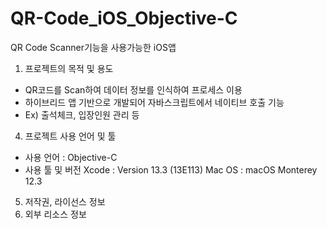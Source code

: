 # QR-Code_iOS_Objective-C
QR Code Scanner기능을 사용가능한 iOS앱


1. 프로젝트의 목적 및 용도
  - QR코드를 Scan하여 데이터 정보를 인식하여 프로세스 이용
  - 하이브리드 앱 기반으로 개발되어 자바스크립트에서 네이티브 호출 기능
  - Ex) 출석체크, 입장인원 관리 등


4. 프로젝트 사용 언어 및 툴
  - 사용 언어 : Objective-C
  - 사용 툴 및 버전 Xcode  : Version 13.3 (13E113)
                    Mac OS : macOS Monterey 12.3
    
5. 저작권, 라이선스 정보
6. 외부 리소스 정보
